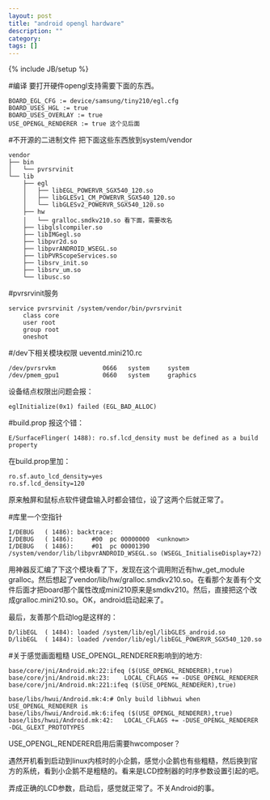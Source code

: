 ```yaml
---
layout: post
title: "android opengl hardware"
description: ""
category: 
tags: []
---
```

{% include JB/setup %}

#编译
要打开硬件opengl支持需要下面的东西。

    BOARD_EGL_CFG := device/samsung/tiny210/egl.cfg
    BOARD_USES_HGL := true
    BOARD_USES_OVERLAY := true
    USE_OPENGL_RENDERER := true 这个见后面

#不开源的二进制文件
把下面这些东西放到system/vendor

    vendor
    ├── bin
    │   └── pvrsrvinit
    └── lib
        ├── egl
        │   ├── libEGL_POWERVR_SGX540_120.so
        │   ├── libGLESv1_CM_POWERVR_SGX540_120.so
        │   └── libGLESv2_POWERVR_SGX540_120.so
        ├── hw
        │   └── gralloc.smdkv210.so 看下面，需要改名
        ├── libglslcompiler.so
        ├── libIMGegl.so
        ├── libpvr2d.so
        ├── libpvrANDROID_WSEGL.so
        ├── libPVRScopeServices.so
        ├── libsrv_init.so
        ├── libsrv_um.so
        └── libusc.so

#pvrsrvinit服务

    service pvrsrvinit /system/vendor/bin/pvrsrvinit
        class core
        user root
        group root
        oneshot

#/dev下相关模块权限
ueventd.mini210.rc

    /dev/pvrsrvkm             0666   system     system
    /dev/pmem_gpu1            0660   system     graphics

设备结点权限出问题会报：

    eglInitialize(0x1) failed (EGL_BAD_ALLOC)

#build.prop
报这个错：

    E/SurfaceFlinger( 1488): ro.sf.lcd_density must be defined as a build property

在build.prop里加：

    ro.sf.auto_lcd_density=yes
    ro.sf.lcd_density=120

原来触屏和鼠标点软件键盘输入时都会错位，设了这两个后就正常了。

#库里一个空指针

    I/DEBUG   ( 1486): backtrace:
    I/DEBUG   ( 1486):     #00  pc 00000000  <unknown>
    I/DEBUG   ( 1486):     #01  pc 00001390  /system/vendor/lib/libpvrANDROID_WSEGL.so (WSEGL_InitialiseDisplay+72)

用神器反汇编了下这个模块看了下，发现在这个调用附近有hw_get_module gralloc。然后想起了vendor/lib/hw/gralloc.smdkv210.so。在看那个友善有个文件后面才把board那个属性改成mini210原来是smdkv210。然后，直接把这个改成gralloc.mini210.so。OK，android启动起来了。

最后，友善那个启动log是这样的：

    D/libEGL  ( 1484): loaded /system/lib/egl/libGLES_android.so
    D/libEGL  ( 1484): loaded /vendor/lib/egl/libEGL_POWERVR_SGX540_120.so

#关于感觉画面粗糙
USE_OPENGL_RENDERER影响到的地方:

    base/core/jni/Android.mk:22:ifeq ($(USE_OPENGL_RENDERER),true)
    base/core/jni/Android.mk:23:	LOCAL_CFLAGS += -DUSE_OPENGL_RENDERER
    base/core/jni/Android.mk:221:ifeq ($(USE_OPENGL_RENDERER),true)

    base/libs/hwui/Android.mk:4:# Only build libhwui when USE_OPENGL_RENDERER is
    base/libs/hwui/Android.mk:6:ifeq ($(USE_OPENGL_RENDERER),true)
    base/libs/hwui/Android.mk:42:	LOCAL_CFLAGS += -DUSE_OPENGL_RENDERER -DGL_GLEXT_PROTOTYPES

USE_OPENGL_RENDERER启用后需要hwcomposer？

遇然开机看到启动到linux内核时的小企鹅，感觉小企鹅也有些粗糙，然后换到官方的系统，看到小企鹅不是粗糙的。看来是LCD控制器的时序参数设置引起的吧。

弄成正确的LCD参数，启动后，感觉就正常了。不关Android的事。

